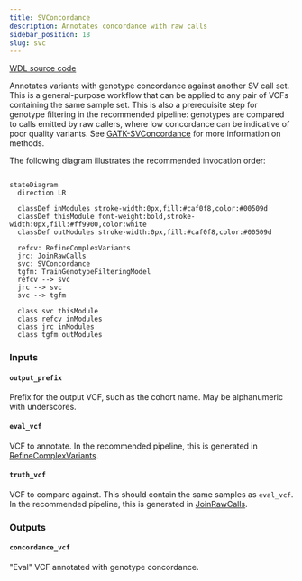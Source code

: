 ```yaml
---
title: SVConcordance
description: Annotates concordance with raw calls
sidebar_position: 18
slug: svc
---
```


[WDL source code](https://github.com/broadinstitute/gatk-sv/blob/main/wdl/SVConcordance.wdl)

Annotates variants with genotype concordance against another SV call set. This is a general-purpose workflow that can 
be applied to any pair of VCFs containing the same sample set. This is also a prerequisite step for genotype filtering 
in the recommended pipeline: genotypes are compared to calls emitted by raw callers, where low concordance can be indicative 
of poor quality variants. See 
[GATK-SVConcordance](https://gatk.broadinstitute.org/hc/en-us/articles/27007917991707-SVConcordance-BETA) for more 
information on methods.

The following diagram illustrates the recommended invocation order:

```mermaid

stateDiagram
  direction LR
  
  classDef inModules stroke-width:0px,fill:#caf0f8,color:#00509d
  classDef thisModule font-weight:bold,stroke-width:0px,fill:#ff9900,color:white
  classDef outModules stroke-width:0px,fill:#caf0f8,color:#00509d

  refcv: RefineComplexVariants
  jrc: JoinRawCalls
  svc: SVConcordance
  tgfm: TrainGenotypeFilteringModel
  refcv --> svc
  jrc --> svc
  svc --> tgfm
  
  class svc thisModule
  class refcv inModules
  class jrc inModules
  class tgfm outModules
```

### Inputs

#### `output_prefix`
Prefix for the output VCF, such as the cohort name. May be alphanumeric with underscores.

#### `eval_vcf`
VCF to annotate. In the recommended pipeline, this is generated in [RefineComplexVariants](./refcv).

#### `truth_vcf`
VCF to compare against. This should contain the same samples as `eval_vcf`. In the recommended pipeline, this is 
generated in [JoinRawCalls](./jrc).

### Outputs

#### `concordance_vcf`
"Eval" VCF annotated with genotype concordance.

